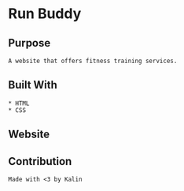 # Run Buddy

## Purpose

    A website that offers fitness training services.

## Built With

    * HTML
    * CSS

## Website

## Contribution
    Made with <3 by Kalin